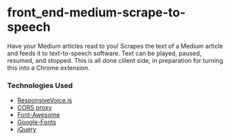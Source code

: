 # front_end-medium-scrape-to-speech

Have your Medium articles read to you! Scrapes the text of a Medium article and feeds it to text-to-speech software. 
Text can be played, paused, resumed, and stopped. This is all done clilent side, in preparation for turning this into a Chrome extension.

### Technologies Used

* [ResponsiveVoice.js](https://responsivevoice.org/)
* [CORS proxy](http://cors-proxy.htmldriven.com/)
* [Font-Awesome](fontawesome.io)
* [Google-Fonts](https://fonts.google.com/
)
* [jQuery](https://jquery.com/)

